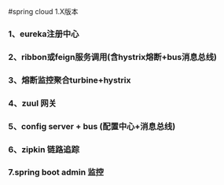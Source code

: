 #spring cloud 1.X版本

### 1、eureka注册中心
### 2、ribbon或feign服务调用(含hystrix熔断+bus消息总线)
### 3、熔断监控聚合turbine+hystrix
### 4、zuul 网关
### 5、config server + bus (配置中心+消息总线)
### 6、zipkin 链路追踪
### 7.spring boot admin 监控